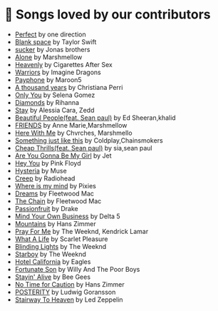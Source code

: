 # 💖 Songs loved by our contributors

- [Perfect](https://open.spotify.com/track/3NLnwwAQbbFKcEcV8hDItk?si=99fd530f93a84848) by one direction
- [Blank space](https://open.spotify.com/track/1u8c2t2Cy7UBoG4ArRcF5g?si=bf8bf247e18b4560) by Taylor Swift
- [sucker](https://open.spotify.com/track/22vgEDb5hykfaTwLuskFGD?si=687229ed255f454c) by Jonas brothers
- [Alone](https://open.spotify.com/track/3MEYFivt6bilQ9q9mFWZ4g?si=e420052b67f9492a) by Marshmellow
- [Heavenly](https://open.spotify.com/track/70YTBH8vOGJNMhy6186yFm?si=05721fbbc14142ca) by Cigarettes After Sex
- [Warriors](https://open.spotify.com/track/1sWeSMifj6Z6kZyI6z3bRc?si=95cfc11c1c484fd4) by Imagine Dragons
- [Payphone](https://open.spotify.com/track/1XGmzt0PVuFgQYYnV2It7A?si=b0352e7ee25e4634) by Maroon5
- [A thousand years](https://open.spotify.com/track/6lanRgr6wXibZr8KgzXxBl?si=66264342aa7e4adf) by Christiana Perri
- [Only You](https://open.spotify.com/track/5ZtfujhQIVRZm2RMZPQ3iD?si=b16bac6253544141) by Selena Gomez
- [Diamonds](https://open.spotify.com/track/6O20JhBJPePEkBdrB5sqRx?si=87837b3d959843eb) by Rihanna
- [Stay](https://open.spotify.com/track/6uBhi9gBXWjanegOb2Phh0?si=7cbd5c35bfe6468a) by Alessia Cara, Zedd
- [Beautiful People(feat. Sean paul)](https://open.spotify.com/track/70eFcWOvlMObDhURTqT4Fv?si=e25069dd604f4534) by Ed Sheeran,khalid
- [FRIENDS](https://open.spotify.com/track/08bNPGLD8AhKpnnERrAc6G?si=76a00edbe12b4938) by Anne Marie,Marshmellow
- [Here With Me](https://open.spotify.com/track/5icOoE6VgqFKohjWWNp0Ac?si=070a1839e51348dc) by Chvrches, Marshmello
- [Something just like this](https://open.spotify.com/track/6RUKPb4LETWmmr3iAEQktW?si=620a80d7bf5344ce) by Coldplay,Chainsmokers
- [Cheap Thrills(feat. Sean paul)](https://open.spotify.com/track/6b3b7lILUJqXcp6w9wNQSm?si=56314b150b7a48c9) by sia,sean paul
- [Are You Gonna Be My Girl](https://open.spotify.com/track/305WCRhhS10XUcH6AEwZk6?si=b5e5bd9951f946ca) by Jet
- [Hey You](https://open.spotify.com/track/7F02x6EKYIQV3VcTaTm7oN?si=9bd55ecb23fe45ed) by Pink Floyd
- [Hysteria](https://open.spotify.com/track/7xyYsOvq5Ec3P4fr6mM9fD?si=a6b0cdb029a44dae) by Muse
- [Creep](https://open.spotify.com/track/70LcF31zb1H0PyJoS1Sx1r?si=c6d1e6027a5049c4) by Radiohead
- [Where is my mind](https://open.spotify.com/track/0KzAbK6nItSqNh8q70tb0K?si=5038a99c53d7403f) by Pixies
- [Dreams](https://open.spotify.com/track/0ofHAoxe9vBkTCp2UQIavz?si=139679eefa0b4afe) by Fleetwood Mac
- [The Chain](https://open.spotify.com/track/5e9TFTbltYBg2xThimr0rU?si=ba39a949e8494314) by Fleetwood Mac
- [Passionfruit](https://open.spotify.com/track/5mCPDVBb16L4XQwDdbRUpz?si=4a0b5808ae1146f8) by Drake
- [Mind Your Own Business](https://open.spotify.com/track/2CMQoSgyQLXshYuWLdtlRh?si=5c0740ab94a84d07) by Delta 5
- [Mountains](https://open.spotify.com/track/0Sg3UL7f40ulmTh0Xwr6qY?si=6cb19becde4f4ffe) by Hans Zimmer
- [Pray For Me](https://open.spotify.com/track/77UjLW8j5UAGAGVGhR5oUK?si=a638537817454814) by The Weeknd, Kendrick Lamar
- [What A Life](https://open.spotify.com/track/4DXceUhBu8hVYO1EuT6EOt?si=d034ba4601ae4ed2) by Scarlet Pleasure
- [Blinding Lights](https://open.spotify.com/track/5Sg09MvHqNWPWsYeuY2toY?si=a495f5974a344972) by The Weeknd
- [Starboy](https://open.spotify.com/track/7MXVkk9YMctZqd1Srtv4MB?si=9894f88bf5194440) by The Weeknd
- [Hotel California](https://open.spotify.com/track/40riOy7x9W7GXjyGp4pjAv?si=c99e1fef73c640d0) by Eagles
- [Fortunate Son](https://open.spotify.com/track/4BP3uh0hFLFRb5cjsgLqDh?si=b93417ca632845f0) by Willy And The Poor Boys
- [Stayin' Alive](https://open.spotify.com/track/4UDmDIqJIbrW0hMBQMFOsM?si=65fb58fe5aee47c5) by Bee Gees
- [No Time for Caution](https://open.spotify.com/track/1W6LZGinxm6voDaC8NVnDU?si=a2829f5f502a497a) by Hans Zimmer
- [POSTERITY](https://open.spotify.com/track/1AKIi40li4kyJHQKOuF3Qz?si=d7a91e081bbd49c9) by Ludwig Goransson
- [Stairway To Heaven](https://open.spotify.com/track/12wlYeErSUNGg1B5d64077?si=90e4f328fd004097) by Led Zeppelin
